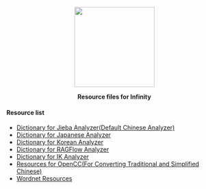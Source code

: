 <div align="center">
  <img width="187" src="https://user-images.githubusercontent.com/93570324/234292265-889228a8-7a68-4e2d-b891-f75262410af1.png"/>
</div>

<p align="center">
    <b>Resource files for Infinity</b>
</p>

#### Resource list

- [Dictionary for Jieba Analyzer(Default Chinese Analyzer)](https://github.com/infiniflow/resource/tree/main/jieba/)
- [Dictionary for Japanese Analyzer](https://github.com/infiniflow/resource/tree/main/mecab/ipadic)
- [Dictionary for Korean Analyzer](https://github.com/infiniflow/resource/tree/main/mecab/ko-dic)
- [Dictionary for RAGFlow Analyzer](https://github.com/infiniflow/resource/tree/main/rag)
- [Dictionary for IK Analyzer](https://github.com/infiniflow/resource/tree/main/ik)
- [Resources for OpenCC(For Converting Traditional and Simplified Chinese)](https://github.com/infiniflow/resource/tree/main/opencc)
- [Wordnet Resources](https://github.com/infiniflow/resource/tree/main/wordnet)

